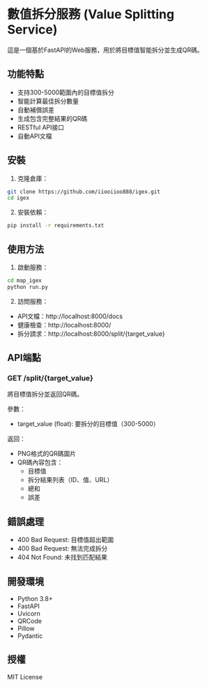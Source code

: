 # 數值拆分服務 (Value Splitting Service)

這是一個基於FastAPI的Web服務，用於將目標值智能拆分並生成QR碼。

## 功能特點

- 支持300-5000範圍內的目標值拆分
- 智能計算最佳拆分數量
- 自動補償誤差
- 生成包含完整結果的QR碼
- RESTful API接口
- 自動API文檔

## 安裝

1. 克隆倉庫：
```bash
git clone https://github.com/iiooiioo888/igex.git
cd igex
```

2. 安裝依賴：
```bash
pip install -r requirements.txt
```

## 使用方法

1. 啟動服務：
```bash
cd map_igex
python run.py
```

2. 訪問服務：
- API文檔：http://localhost:8000/docs
- 健康檢查：http://localhost:8000/
- 拆分請求：http://localhost:8000/split/{target_value}

## API端點

### GET /split/{target_value}
將目標值拆分並返回QR碼。

參數：
- target_value (float): 要拆分的目標值（300-5000）

返回：
- PNG格式的QR碼圖片
- QR碼內容包含：
  - 目標值
  - 拆分結果列表（ID、值、URL）
  - 總和
  - 誤差

## 錯誤處理

- 400 Bad Request: 目標值超出範圍
- 400 Bad Request: 無法完成拆分
- 404 Not Found: 未找到匹配結果

## 開發環境

- Python 3.8+
- FastAPI
- Uvicorn
- QRCode
- Pillow
- Pydantic

## 授權

MIT License
